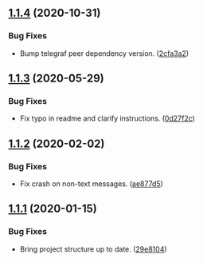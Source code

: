 ## [1.1.4](https://github.com/yeldiRium/telegraf-authentication-middleware/compare/v1.1.3...v1.1.4) (2020-10-31)


### Bug Fixes

* Bump telegraf peer dependency version. ([2cfa3a2](https://github.com/yeldiRium/telegraf-authentication-middleware/commit/2cfa3a211882678e710d7a89dbc9e676c1d0d28c))

## [1.1.3](https://github.com/yeldiRium/telegraf-authentication-middleware/compare/v1.1.2...v1.1.3) (2020-05-29)


### Bug Fixes

* Fix typo in readme and clarify instructions. ([0d27f2c](https://github.com/yeldiRium/telegraf-authentication-middleware/commit/0d27f2c3217809256bb346ee031e06049468f037))

## [1.1.2](https://github.com/yeldiRium/telegraf-authentication-middleware/compare/v1.1.1...v1.1.2) (2020-02-02)


### Bug Fixes

* Fix crash on non-text messages. ([ae877d5](https://github.com/yeldiRium/telegraf-authentication-middleware/commit/ae877d52f5f0169c1976b064266ae1d3e604246c))

## [1.1.1](https://github.com/yeldiRium/telegraf-authentication-middleware/compare/v1.1.0...v1.1.1) (2020-01-15)


### Bug Fixes

* Bring project structure up to date. ([29e8104](https://github.com/yeldiRium/telegraf-authentication-middleware/commit/29e810440477bdd7f9d868a3304548c704e29869))
